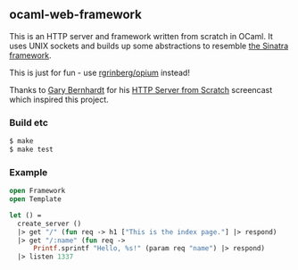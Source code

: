 ## ocaml-web-framework

This is an HTTP server and framework written from scratch in OCaml. It uses UNIX sockets and builds up some abstractions to resemble [the Sinatra framework](http://www.sinatrarb.com/).

This is just for fun - use [rgrinberg/opium](https://github.com/rgrinberg/opium) instead!

Thanks to [Gary Bernhardt](http://twitter.com/garybernhardt) for his [HTTP Server from Scratch](https://www.destroyallsoftware.com/screencasts/catalog/http-server-from-scratch) screencast which inspired this project.

### Build etc

```sh
$ make
$ make test
```

### Example

```ocaml
open Framework
open Template

let () =
  create_server ()
  |> get "/" (fun req -> h1 ["This is the index page."] |> respond)
  |> get "/:name" (fun req ->
      Printf.sprintf "Hello, %s!" (param req "name") |> respond)
  |> listen 1337
```


